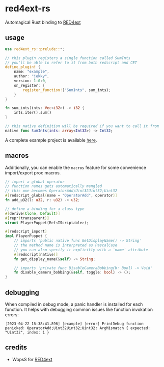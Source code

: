 # red4ext-rs
Automagical Rust binding to [RED4ext](https://github.com/WopsS/RED4ext.SDK)

## usage
```rust
use red4ext_rs::prelude::*;

// this plugin registers a single function called SumInts
// you'll be able to refer to it from both redscript and CET
define_plugin! {
    name: "example",
    author: "jekky",
    version: 1:0:0,
    on_register: {
        register_function!("SumInts", sum_ints);
    }
}

fn sum_ints(ints: Vec<i32>) -> i32 {
    ints.iter().sum()
}
```
```swift
// this native definition will be required if you want to call it from redscript
native func SumInts(ints: array<Int32>) -> Int32;
```

A complete example project is available [here](https://github.com/jac3km4/red4ext-rs-example).

## macros
Additionally, you can enable the `macros` feature for some convenience import/export proc macros.
```rs
// import a global operator
// function names gets automatically mangled
// this one becomes OperatorAdd;Uint32Uint32;Uint32
#[redscript_global(name = "OperatorAdd", operator)]
fn add_u32(l: u32, r: u32) -> u32;

// define a binding for a class type
#[derive(Clone, Default)]
#[repr(transparent)]
struct PlayerPuppet(Ref<IScriptable>);

#[redscript_import]
impl PlayerPuppet {
    // imports 'public native func GetDisplayName() -> String'
    // the method name is interpreted as PascalCase
    // you can also specify it explicitly with a `name` attribute
    #[redscript(native)]
    fn get_display_name(&self) -> String;

    // imports 'private func DisableCameraBobbing(b: Bool) -> Void'
    fn disable_camera_bobbing(&self, toggle: bool) -> ();
}
```

## debugging
When compiled in debug mode, a panic handler is installed for each function. It helps with debugging common issues like function invokation errors:
```log
[2023-04-22 16:38:41.896] [example] [error] PrintDebug function panicked: OperatorAdd;Uint32Uint32;Uint32: ArgMismatch { expected: "Uint32", index: 1 }
```

## credits
- WopsS for [RED4ext](https://github.com/WopsS/RED4ext.SDK)
